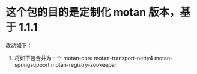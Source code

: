 # 这个包的目的是定制化 motan 版本，基于 1.1.1
改动如下：
1. 将如下包合并为一个
motan-core 
motan-transport-netty4
motan-springsupport
motan-registry-zookeeper
